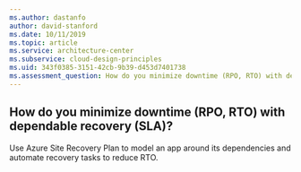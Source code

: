 ```yaml
---
ms.author: dastanfo
author: david-stanford
ms.date: 10/11/2019
ms.topic: article
ms.service: architecture-center
ms.subservice: cloud-design-principles
ms.uid: 343f0385-3151-42cb-9b39-d453d7401738
ms.assessment_question: How do you minimize downtime (RPO, RTO) with dependable recovery (SLA)?
---
```

## How do you minimize downtime (RPO, RTO) with dependable recovery (SLA)?


Use Azure Site Recovery Plan to model an app around its dependencies and automate recovery tasks to reduce RTO.